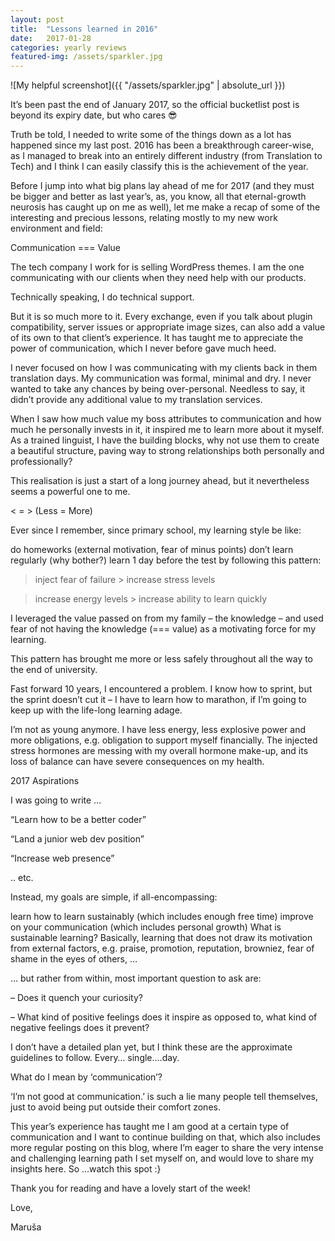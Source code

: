 ```yaml
---
layout: post
title:  "Lessons learned in 2016"
date:   2017-01-28
categories: yearly reviews
featured-img: /assets/sparkler.jpg
---
```

![My helpful screenshot]({{ "/assets/sparkler.jpg" | absolute_url }})

It’s been past the end of January 2017, so the official bucketlist post is beyond its expiry date, but who cares 😎

Truth be told, I needed to write some of the things down as a lot has happened since my last post. 2016 has been a breakthrough career-wise, as I managed to break into an entirely different industry (from Translation to Tech) and I think I can easily classify this is the achievement of the year.

Before I jump into what big plans lay ahead of me for 2017 (and they must be bigger and better as last year’s, as, you know, all that eternal-growth neurosis has caught up on me as well), let me make a recap of some of the interesting and precious lessons, relating mostly to my new work environment and field:

Communication === Value

The tech company I work for is selling WordPress themes. I am the one communicating with our clients when they need help with our products.

Technically speaking, I do technical support.

But it is so much more to it. Every exchange, even if you talk about plugin compatibility, server issues or appropriate image sizes, can also add a value of its own to that client’s experience. It has taught me to appreciate the power of communication, which I never before gave much heed.

I never focused on how I was communicating with my clients back in them translation days. My communication was formal, minimal and dry. I never wanted to take any chances by being over-personal. Needless to say, it didn’t provide any additional value to my translation services.

When I saw how much value my boss attributes to communication and how much he personally invests in it, it inspired me to learn more about it myself. As a trained linguist, I have the building blocks, why not use them to create a beautiful structure, paving way to strong relationships both personally and professionally?

This realisation is just a start of a long journey ahead, but it nevertheless seems a powerful one to me.

< = > (Less = More)

Ever since I remember, since primary school, my learning style be like:

do homeworks (external motivation, fear of minus points)
don’t learn regularly (why bother?)
learn 1 day before the test by following this pattern:
> inject fear of failure > increase stress levels

> increase energy levels > increase ability to learn quickly

I leveraged the value passed on from my family – the  knowledge – and used fear of not having the knowledge (=== value) as a motivating force for my learning.

This pattern has brought me more or less safely throughout all the way to the end of university.

Fast forward 10 years, I encountered a problem. I know how to sprint, but the sprint doesn’t cut it – I have to learn how to marathon, if I’m going to keep up with the life-long learning adage.

I’m not as young anymore. I have less energy, less explosive power and more obligations, e.g. obligation to support myself financially. The injected stress hormones are messing with my overall hormone make-up, and its loss of balance can have severe consequences on my health.

2017 Aspirations

I was going to write …

“Learn how to be a better coder”

“Land a junior web dev position”

“Increase web presence”

.. etc.

Instead, my goals are simple, if all-encompassing:

learn how to learn sustainably (which includes enough free time)
improve on your communication (which includes personal growth)
What is sustainable learning? Basically, learning that does not draw its motivation from external factors, e.g. praise, promotion,  reputation, browniez, fear of shame in the eyes of others, …

… but rather from within, most important question to ask are:

– Does it quench your curiosity?

– What kind of positive feelings does it inspire as opposed to, what kind of negative feelings does it prevent?

I don’t have a detailed plan yet, but I think these are the approximate guidelines to follow. Every… single….day.

What do I mean by ‘communication’?

‘I’m not good at communication.’ is such a lie many people tell themselves, just to avoid being put outside their comfort zones.

This year’s experience has taught me I am good at a certain type of communication and I want to continue building on that, which also includes more regular posting on this blog, where I’m eager to share the very intense and challenging learning path I set myself on, and would love to share my insights here. So …watch this spot :}

Thank you for reading and have a lovely start of the week!

Love,

Maruša